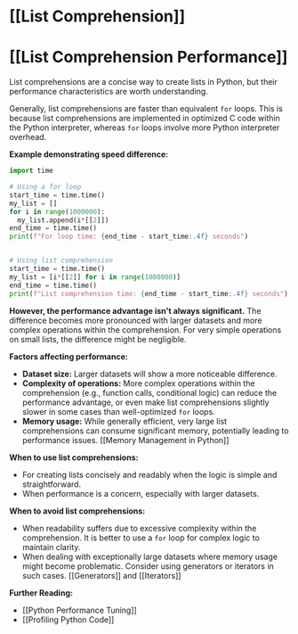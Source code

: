# [[List Comprehension]]
# [[List Comprehension Performance]] 
List comprehensions are a concise way to create lists in Python, but their performance characteristics are worth understanding.

Generally, list comprehensions are faster than equivalent `for` loops. This is because list comprehensions are implemented in optimized C code within the Python interpreter, whereas `for` loops involve more Python interpreter overhead.

**Example demonstrating speed difference:**

```python
import time

# Using a for loop
start_time = time.time()
my_list = []
for i in range(1000000):
  my_list.append(i*[[2]])
end_time = time.time()
print(f"For loop time: {end_time - start_time:.4f} seconds")


# Using list comprehension
start_time = time.time()
my_list = [i*[[2]] for i in range(1000000)]
end_time = time.time()
print(f"List comprehension time: {end_time - start_time:.4f} seconds")
```

**However, the performance advantage isn't always significant.**  The difference becomes more pronounced with larger datasets and more complex operations within the comprehension.  For very simple operations on small lists, the difference might be negligible.


**Factors affecting performance:**

* **Dataset size:** Larger datasets will show a more noticeable difference.
* **Complexity of operations:** More complex operations within the comprehension (e.g., function calls, conditional logic) can reduce the performance advantage, or even make list comprehensions slightly slower in some cases than well-optimized `for` loops.
* **Memory usage:** While generally efficient, very large list comprehensions can consume significant memory, potentially leading to performance issues.  [[Memory Management in Python]]

**When to use list comprehensions:**

* For creating lists concisely and readably when the logic is simple and straightforward.
* When performance is a concern, especially with larger datasets.

**When to avoid list comprehensions:**

* When readability suffers due to excessive complexity within the comprehension.  It is better to use a `for` loop for complex logic to maintain clarity.
* When dealing with exceptionally large datasets where memory usage might become problematic.  Consider using generators or iterators in such cases.  [[Generators]] and [[Iterators]]



**Further Reading:**

* [[Python Performance Tuning]]
* [[Profiling Python Code]]

